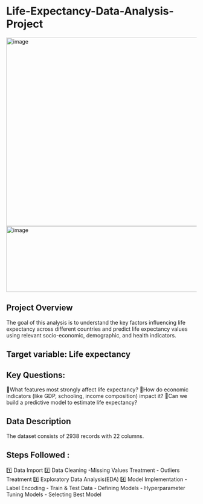 # Life-Expectancy-Data-Analysis-Project
<img width="1359" height="498" alt="image" src="https://github.com/user-attachments/assets/baaab5b7-46ba-41d2-8288-747550555a09" />

<img width="1504" height="174" alt="image" src="https://github.com/user-attachments/assets/2d1f07ba-45a2-4c2e-8532-5bf48faf23d7" />



## Project Overview
The goal of this analysis is to understand the key factors influencing life expectancy across different countries and predict life expectancy values using relevant socio-economic, demographic, and health indicators.

## Target variable: Life expectancy

## Key Questions:
🔹What features most strongly affect life expectancy?
🔹How do economic indicators (like GDP, schooling, income composition) impact it?
🔹Can we build a predictive model to estimate life expectancy?

## Data Description
The dataset consists of 2938 records with 22 columns.

## Steps Followed :
1️⃣ Data Import
2️⃣ Data Cleaning
    -Missing Values Treatment
    - Outliers Treatment
3️⃣ Exploratory Data Analysis(EDA)
4️⃣ Model Implementation
    - Label Encoding
    - Train & Test Data
    - Defining Models
    - Hyperparameter Tuning Models
    - Selecting Best Model



